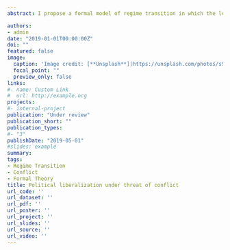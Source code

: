 ```yaml
---
abstract: I propose a formal model of regime transition in which the leader's incentives depend on threats of international conflict. External threats are represented as a war game. In the first period, the leader decides on whether to change regime or not. In the second, he decides how to act in the international conflict. In the third period, the selectorate decides on whether or not re-select the leader. For each opponent regime type, I produce a Markov matrix of regime transition probabilities, that depend on exogenous institutional settings and endogenous probability of aggression. I use these matrices to study democratization and find that (i) limited democracies are more likely than dictatorships to democratize, (ii) the likelihood of democratization is higher when an autocratic regime faces a democracy, rather than any other regime type. 

authors:
- admin
date: "2019-01-01T00:00:00Z"
doi: ""
featured: false
image:
  caption: 'Image credit: [**Unsplash**](https://unsplash.com/photos/s9CC2SKySJM)'
  focal_point: ""
  preview_only: false
links:
#- name: Custom Link
#  url: http://example.org
projects:
#- internal-project
publication: "Under review"
publication_short: ""
publication_types:
#- "3"
publishDate: "2019-05-01"
#slides: example
summary: 
tags: 
- Regime Transition
- Conflict
- Formal Theory
title: Political liberalization under threat of conflict 
url_code: ''
url_dataset: ''
url_pdf: ''
url_poster: ''
url_project: ''
url_slides: ''
url_source: ''
url_video: ''
---
```


